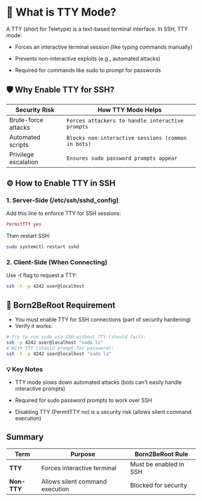 # 🔐 What is TTY Mode?
A TTY (short for Teletype) is a text-based terminal interface. In SSH, TTY mode:

- Forces an interactive terminal session (like typing commands manually)

- Prevents non-interactive exploits (e.g., automated attacks)

- Required for commands like sudo to prompt for passwords

## 🛡️ Why Enable TTY for SSH?

| Security Risk	| How TTY Mode Helps |
|---------------|--------------------|
| Brute-force attacks |	`Forces attackers to handle interactive prompts` |
| Automated scripts	| `Blocks non-interactive sessions (common in bots)` |
| Privilege escalation	| `Ensures sudo password prompts appear` |

## ⚙️ How to Enable TTY in SSH
### 1. Server-Side (/etc/ssh/sshd_config)
Add this line to enforce TTY for SSH sessions:
```ini
PermitTTY yes
```
Then restart SSH:
```bash
sudo systemctl restart sshd
```
### 2. Client-Side (When Connecting)
Use -t flag to request a TTY:
```bash
ssh -t -p 4242 user@localhost
```
## 📜 Born2BeRoot Requirement
- You must enable TTY for SSH connections (part of security hardening)
- Verify it works:
```bash
# Try to run sudo via SSH without TTY (should fail):
ssh -p 4242 user@localhost "sudo ls"
# With TTY (should prompt for password):
ssh -t -p 4242 user@localhost "sudo ls"
```
### 💡 Key Notes
- TTY mode slows down automated attacks (bots can't easily handle interactive prompts)

- Required for sudo password prompts to work over SSH

- Disabling TTY (PermitTTY no) is a security risk (allows silent command execution)

## Summary
| Term       | Purpose                          | Born2BeRoot Rule           |
|------------|----------------------------------|----------------------------|
| **TTY**    | Forces interactive terminal      | Must be enabled in SSH     |
| **Non-TTY**| Allows silent command execution  | Blocked for security       |
